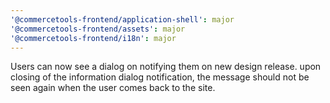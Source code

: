 ```yaml
---
'@commercetools-frontend/application-shell': major
'@commercetools-frontend/assets': major
'@commercetools-frontend/i18n': major
---
```


Users can now see a dialog on notifying them on new design release. upon closing of the information dialog notification, the message should not be seen again when the user comes back to the site.

